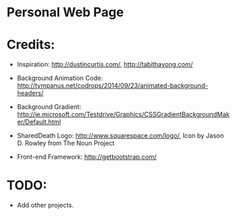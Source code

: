Personal Web Page
===================

Credits:
=======
- Inspiration:
http://dustincurtis.com/, http://tabithayong.com/

- Background Animation Code:
http://tympanus.net/codrops/2014/09/23/animated-background-headers/

- Background Gradient:
http://ie.microsoft.com/Testdrive/Graphics/CSSGradientBackgroundMaker/Default.html

- SharedDeath Logo:
http://www.squarespace.com/logo/, Icon by Jason D. Rowley from The Noun Project

- Front-end Framework:
http://getbootstrap.com/

TODO:
====
- Add other projects.
